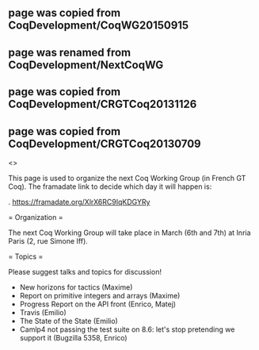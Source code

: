 ## page was copied from CoqDevelopment/CoqWG20150915
## page was renamed from CoqDevelopment/NextCoqWG
## page was copied from CoqDevelopment/CRGTCoq20131126
## page was copied from CoqDevelopment/CRGTCoq20130709
<<TableOfContents>>

This page is used to organize the next Coq Working Group (in French GT Coq). The framadate link to decide which day it will happen is:

 . https://framadate.org/XlrX6RC9IqKDGYRy

= Organization =

The next Coq Working Group will take place in March (6th and 7th) at Inria Paris (2, rue Simone Iff).

= Topics =

Please suggest talks and topics for discussion!

 * New horizons for tactics (Maxime)
 * Report on primitive integers and arrays (Maxime)
 * Progress Report on the API front (Enrico, Matej)
 * Travis (Emilio)
 * The State of the State (Emilio)
 * Camlp4 not passing the test suite on 8.6: let's stop pretending we support it (Bugzilla 5358, Enrico)
